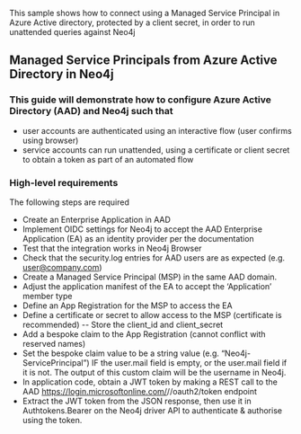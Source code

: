
This sample shows how to connect using a Managed Service Principal in Azure Active directory, protected by a client secret, in order to run unattended queries against Neo4j


## Managed Service Principals from Azure Active Directory in Neo4j

### This guide will demonstrate how to configure Azure Active Directory (AAD) and Neo4j such that 

- user accounts are authenticated using an interactive flow (user confirms using browser) 
- service accounts can run unattended, using a certificate or client secret to obtain a token as part of an automated flow

### High-level requirements
The following steps are required

- Create an Enterprise Application in AAD 
- Implement OIDC settings for Neo4j to accept the AAD Enterprise Application (EA) as an identity provider per the documentation
- Test that the integration works in Neo4j Browser
- Check that the security.log entries for AAD users are as expected (e.g. user@company.com)
- Create a Managed Service Principal (MSP) in the same AAD domain.
- Adjust the application manifest of the EA to accept the ‘Application’ member type
- Define an App Registration for the MSP to access the EA
- Define a certificate or secret to allow access to the MSP (certificate is recommended)
-- Store the client_id and client_secret
- Add a bespoke claim to the App Registration (cannot conflict with reserved names)
- Set the bespoke claim value to be a string value (e.g. “Neo4j-ServicePrincipal”) IF the user.mail field is empty, or the user.mail field if it is not. The output of this custom claim will be the username in Neo4j.
- In application code, obtain a JWT token by making a REST call to the AAD https://login.microsoftonline.com/<your-tenancy-id>//oauth2/token endpoint
- Extract the JWT token from the JSON response, then use it in Authtokens.Bearer on the Neo4j driver API to authenticate & authorise using the token.


